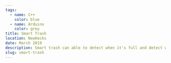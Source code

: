```yaml
---
tags:
  - name: C++
    color: blue
  - name: Arduino
    color: grey
title: Smart Trash
location: NewHacks
date: March 2019
description: Smart trash can able to detect when it's full and detect weight of contents.
slug: smart-trash
---
```

